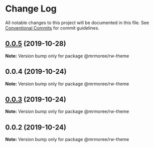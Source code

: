 # Change Log

All notable changes to this project will be documented in this file.
See [Conventional Commits](https://conventionalcommits.org) for commit guidelines.

## [0.0.5](https://github.com/mrmoree/ReweComponents/compare/@mrmoree/rw-theme@0.0.4...@mrmoree/rw-theme@0.0.5) (2019-10-28)

**Note:** Version bump only for package @mrmoree/rw-theme





## 0.0.4 (2019-10-24)

**Note:** Version bump only for package @mrmoree/rw-theme





## [0.0.3](https://github.com/mrmoree/ReweComponents/compare/@mrmoree/rw-theme@0.0.2...@mrmoree/rw-theme@0.0.3) (2019-10-24)

**Note:** Version bump only for package @mrmoree/rw-theme





## 0.0.2 (2019-10-24)

**Note:** Version bump only for package @mrmoree/rw-theme
